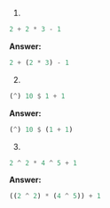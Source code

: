 1. 
```haskell
2 + 2 * 3 - 1
```

**Answer:**
```haskell
2 + (2 * 3) - 1
```

2.
```haskell
(^) 10 $ 1 + 1
```

**Answer:**
```haskell
(^) 10 $ (1 + 1)
```

3.
```haskell
2 ^ 2 * 4 ^ 5 + 1
```

**Answer:**
```haskell
((2 ^ 2) * (4 ^ 5)) + 1
```